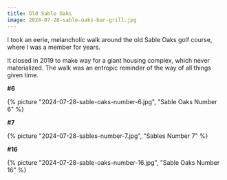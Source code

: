 ```yaml
---
title: Old Sable Oaks
image: 2024-07-28-sable-oaks-bar-grill.jpg
---
```


I took an eerie, melancholic walk around the old Sable Oaks golf course, where I
was a member for years.

<!--more-->

It closed in 2019 to make way for a giant housing complex, which never
materialized. The walk was an entropic reminder of the way of all things given
time.

**#6**

{% picture "2024-07-28-sable-oaks-number-6.jpg", "Sable Oaks Number 6" %}

**#7**

{% picture "2024-07-28-sables-number-7.jpg", "Sables Number 7" %}

**#16**

{% picture "2024-07-28-sable-oaks-number-16.jpg", "Sable Oaks Number 16" %}
